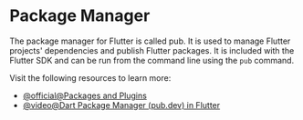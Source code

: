 # Package Manager

The package manager for Flutter is called pub. It is used to manage Flutter projects' dependencies and publish Flutter packages. It is included with the Flutter SDK and can be run from the command line using the `pub` command.

Visit the following resources to learn more:

- [@official@Packages and Plugins](https://docs.flutter.dev/development/packages-and-plugins)
- [@video@Dart Package Manager (pub.dev) in Flutter](https://www.youtube.com/watch?v=F1VRO0_MKLs)
